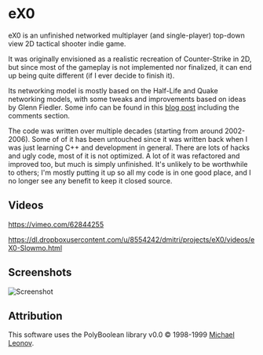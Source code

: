 eX0
===

eX0 is an unfinished networked multiplayer (and single-player) top-down view 2D tactical shooter indie game.

It was originally envisioned as a realistic recreation of Counter-Strike in 2D, but since most of the gameplay is not implemented nor finalized, it can end up being quite different (if I ever decide to finish it).

Its networking model is mostly based on the Half-Life and Quake networking models, with some tweaks and improvements based on ideas by Glenn Fiedler. Some info can be found in this [blog post](http://shurcool.wordpress.com/2011/07/25/how-to-make-your-networked-game-smooth-as-butter/) including the comments section.

The code was written over multiple decades (starting from around 2002-2006). Some of of it has been untouched since it was written back when I was just learning C++ and development in general. There are lots of hacks and ugly code, most of it is not optimized. A lot of it was refactored and improved too, but much is simply unfinished. It's unlikely to be worthwhile to others; I'm mostly putting it up so all my code is in one good place, and I no longer see any benefit to keep it closed source.

Videos
------

<https://vimeo.com/62844255>

<https://dl.dropboxusercontent.com/u/8554242/dmitri/projects/eX0/videos/eX0-Slowmo.html>

Screenshots
-----------

![Screenshot](https://dl.dropboxusercontent.com/u/8554242/dmitri/projects/eX0/Screenshot.png)

Attribution
-----------

This software uses the PolyBoolean library v0.0 © 1998-1999 [Michael Leonov](http://www.complex-a5.ru/polyboolean/contacts.html#leonov).
